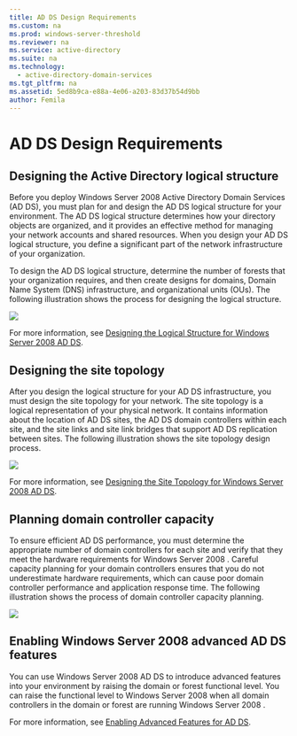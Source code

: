 ```yaml
---
title: AD DS Design Requirements
ms.custom: na
ms.prod: windows-server-threshold
ms.reviewer: na
ms.service: active-directory
ms.suite: na
ms.technology: 
  - active-directory-domain-services
ms.tgt_pltfrm: na
ms.assetid: 5ed8b9ca-e88a-4e06-a203-83d37b54d9bb
author: Femila
---
```

# AD DS Design Requirements
  
## Designing the Active Directory logical structure  
Before you deploy  Windows Server 2008  Active Directory Domain Services \(AD DS\), you must plan for and design the AD DS logical structure for your environment. The AD DS logical structure determines how your directory objects are organized, and it provides an effective method for managing your network accounts and shared resources. When you design your AD DS logical structure, you define a significant part of the network infrastructure of your organization.  
  
To design the AD DS logical structure, determine the number of forests that your organization requires, and then create designs for domains, Domain Name System \(DNS\) infrastructure, and organizational units \(OUs\). The following illustration shows the process for designing the logical structure.  
  
![](media/d5cebae6-a752-4063-a98f-473799c251bd.gif)  
  
For more information, see [Designing the Logical Structure for Windows Server 2008 AD DS](Designing-the-Logical-Structure-for-Windows-Server-2008-AD-DS.md).  
  
## Designing the site topology  
After you design the logical structure for your AD DS infrastructure, you must design the site topology for your network. The site topology is a logical representation of your physical network. It contains information about the location of AD DS sites, the AD DS domain controllers within each site, and the site links and site link bridges that support AD DS replication between sites. The following illustration shows the site topology design process.  
  
![](media/d34d43c0-437f-47cb-9b64-09c0f9ce6479.gif)  
  
For more information, see [Designing the Site Topology for Windows Server 2008 AD DS](Designing-the-Site-Topology-for-Windows-Server-2008-AD-DS.md).  
  
## Planning domain controller capacity  
To ensure efficient AD DS performance, you must determine the appropriate number of domain controllers for each site and verify that they meet the hardware requirements for  Windows Server 2008 . Careful capacity planning for your domain controllers ensures that you do not underestimate hardware requirements, which can cause poor domain controller performance and application response time. The following illustration shows the process of domain controller capacity planning.  
  
![](media/fff6ef22-5c7b-4478-ad76-42b296dcf769.gif)  
  
## Enabling Windows Server 2008 advanced AD DS features  
You can use  Windows Server 2008  AD DS to introduce advanced features into your environment by raising the domain or forest functional level. You can raise the functional level to  Windows Server 2008  when all domain controllers in the domain or forest are running  Windows Server 2008 .  
  
For more information, see [Enabling Advanced Features for AD DS](Enabling-Advanced-Features-for-AD-DS.md).  
  

